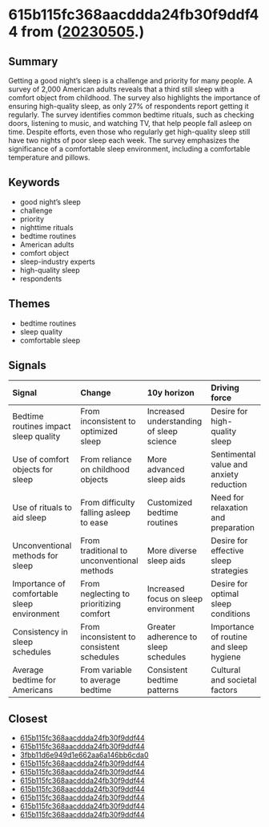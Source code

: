 # 615b115fc368aacddda24fb30f9ddf44 from ([20230505](https://kghosh.substack.com/p/20230505).)

## Summary

Getting a good night’s sleep is a challenge and priority for many people. A survey of 2,000 American adults reveals that a third still sleep with a comfort object from childhood. The survey also highlights the importance of ensuring high-quality sleep, as only 27% of respondents report getting it regularly. The survey identifies common bedtime rituals, such as checking doors, listening to music, and watching TV, that help people fall asleep on time. Despite efforts, even those who regularly get high-quality sleep still have two nights of poor sleep each week. The survey emphasizes the significance of a comfortable sleep environment, including a comfortable temperature and pillows.

## Keywords

* good night’s sleep
* challenge
* priority
* nighttime rituals
* bedtime routines
* American adults
* comfort object
* sleep-industry experts
* high-quality sleep
* respondents

## Themes

* bedtime routines
* sleep quality
* comfortable sleep

## Signals

| Signal                                      | Change                                     | 10y horizon                              | Driving force                           |
|:--------------------------------------------|:-------------------------------------------|:-----------------------------------------|:----------------------------------------|
| Bedtime routines impact sleep quality       | From inconsistent to optimized sleep       | Increased understanding of sleep science | Desire for high-quality sleep           |
| Use of comfort objects for sleep            | From reliance on childhood objects         | More advanced sleep aids                 | Sentimental value and anxiety reduction |
| Use of rituals to aid sleep                 | From difficulty falling asleep to ease     | Customized bedtime routines              | Need for relaxation and preparation     |
| Unconventional methods for sleep            | From traditional to unconventional methods | More diverse sleep aids                  | Desire for effective sleep strategies   |
| Importance of comfortable sleep environment | From neglecting to prioritizing comfort    | Increased focus on sleep environment     | Desire for optimal sleep conditions     |
| Consistency in sleep schedules              | From inconsistent to consistent schedules  | Greater adherence to sleep schedules     | Importance of routine and sleep hygiene |
| Average bedtime for Americans               | From variable to average bedtime           | Consistent bedtime patterns              | Cultural and societal factors           |

## Closest

* [615b115fc368aacddda24fb30f9ddf44](615b115fc368aacddda24fb30f9ddf44)
* [615b115fc368aacddda24fb30f9ddf44](615b115fc368aacddda24fb30f9ddf44)
* [3fbb11d6e949d1e662aa6a146bb6cda0](3fbb11d6e949d1e662aa6a146bb6cda0)
* [615b115fc368aacddda24fb30f9ddf44](615b115fc368aacddda24fb30f9ddf44)
* [615b115fc368aacddda24fb30f9ddf44](615b115fc368aacddda24fb30f9ddf44)
* [615b115fc368aacddda24fb30f9ddf44](615b115fc368aacddda24fb30f9ddf44)
* [615b115fc368aacddda24fb30f9ddf44](615b115fc368aacddda24fb30f9ddf44)
* [615b115fc368aacddda24fb30f9ddf44](615b115fc368aacddda24fb30f9ddf44)
* [615b115fc368aacddda24fb30f9ddf44](615b115fc368aacddda24fb30f9ddf44)
* [615b115fc368aacddda24fb30f9ddf44](615b115fc368aacddda24fb30f9ddf44)